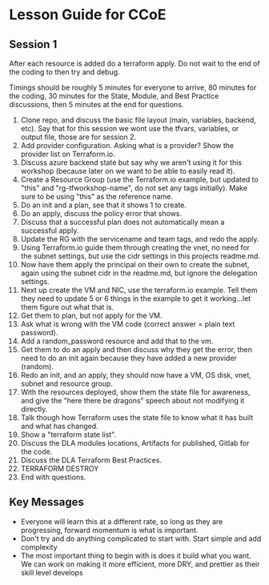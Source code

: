 # Lesson Guide for CCoE

## Session 1
After each resource is added do a terraform apply. Do not wait to the end of the coding to then try and debug.

Timings should be roughly 5 minutes for everyone to arrive, 80 minutes for the coding, 30 minutes for the State, Module, and Best Practice discussions, then 5 minutes at the end for questions.

1. Clone repo, and discuss the basic file layout (main, variables, backend, etc). Say that for this session we wont use the tfvars, variables, or output file, those are for session 2.
2. Add provider configuration. Asking what is a provider? Show the provider list on Terraform.io.
3. Discuss azure backend state but say why we aren't using it for this workshop (because later on we want to be able to easily read it).
4. Create a Resource Group (use the Terraform.io example, but updated to "this" and "rg-tfworkshop-name", do not set any tags initially). Make sure to be using "this" as the reference name.
5. Do an init and a plan, see that it shows 1 to create.
6. Do an apply, discuss the policy error that shows.
7. Discuss that a successful plan does not automatically mean a successful apply.
8. Update the RG with the servicename and team tags, and redo the apply.
9. Using Terraform.io guide them through creating the vnet, no need for the subnet settings, but use the cidr settings in this projects readme.md.
10. Now have them apply the principal on their own to create the subnet, again using the subnet cidr in the readme.md, but ignore the delegation settings.
11. Next up create the VM and NIC, use the terraform.io example. Tell them they need to update 5 or 6 things in the example to get it working...let them figure out what that is.
12. Get them to plan, but not apply for the VM.
13. Ask what is wrong with the VM code (correct answer = plain text password).
14. Add a random_password resource and add that to the vm.
15. Get them to do an apply and then discuss why they get the error, then need to do an init again because they have added a new provider (random).
16. Redo an init, and an apply, they should now have a VM, OS disk, vnet, subnet and resource group.
17. With the resources deployed, show them the state file for awareness, and give the "here there be dragons" speech about not modifying it directly.
18. Talk though how Terraform uses the state file to know what it has built and what has changed.
19. Show a "terraform state list".
20. Discuss the DLA modules locations, Artifacts for published, Gitlab for the code.
21. Discuss the DLA Terraform Best Practices.
22. TERRAFORM DESTROY
23. End with questions.

## Key Messages
- Everyone will learn this at a different rate, so long as they are progressing, forward momentum is what is important.
- Don't try and do anything complicated to start with. Start simple and add complexity
- The most important thing to begin with is does it build what you want. We can work on making it more efficient, more DRY, and prettier as their skill level develops